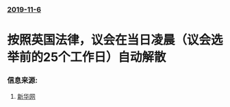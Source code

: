 ### [2019-11-6](/news/2019/11/6/index.md)

##### 
#  按照英国法律，议会在当日凌晨（议会选举前的25个工作日）自动解散 




### 信息来源:

1. [新华网](http://www.xinhuanet.com/world/2019-11/06/c_1125200094.htm)
